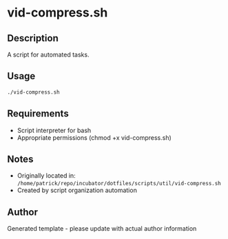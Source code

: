 # vid-compress.sh

## Description
A script for automated tasks.

## Usage
```bash
./vid-compress.sh
```

## Requirements
- Script interpreter for bash
- Appropriate permissions (chmod +x vid-compress.sh)

## Notes
- Originally located in: `/home/patrick/repo/incubator/dotfiles/scripts/util/vid-compress.sh`
- Created by script organization automation

## Author
Generated template - please update with actual author information
